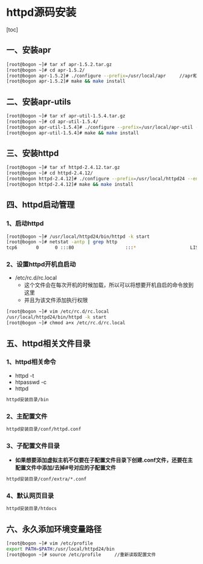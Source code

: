 # httpd源码安装

[toc]

## 一、安装apr

```bash
[root@bogon ~]# tar xf apr-1.5.2.tar.gz 
[root@bogon ~]# cd apr-1.5.2/
[root@bogon apr-1.5.2]# ./configure --prefix=/usr/local/apr 	//apr和apr-utils是源码安装httpd的运行环境
[root@bogon apr-1.5.2]# make && make install 
```

## 二、安装apr-utils

```bash
[root@bogon ~]# tar xf apr-util-1.5.4.tar.gz 
[root@bogon ~]# cd apr-util-1.5.4/
[root@bogon apr-util-1.5.4]# ./configure --prefix=/usr/local/apr-util --with-apr=/usr/local/apr 
[root@bogon apr-util-1.5.4]# make && make install 
```

## 三、安装httpd

```bash
[root@bogon ~]# tar xf httpd-2.4.12.tar.gz 
[root@bogon ~]# cd httpd-2.4.12/
[root@bogon httpd-2.4.12]# ./configure --prefix=/usr/local/httpd24 --enable-so --enable-rewrite --enable-ssl --enable-cgi --enable-cgid --enable-modules=most --enable-mods-shared-most --enable-mpm-shared=all --with-mpm=event --with-apr=/usr/local/apr --with-apr-util=/usr/local/apr-util
[root@bogon httpd-2.4.12]# make && make install 
```

## 四、httpd启动管理

### 1、启动httpd

```bash
[root@bogon ~]# /usr/local/httpd24/bin/httpd -k start
[root@bogon ~]# netstat -antp | grep http
tcp6       0      0 :::80                   :::*                    LISTEN      39423/httpd         
```

### 2、设置httpd开机自启动

* /etc/rc.d/rc.local
  * 这个文件会在每次开机的时候加载，所以可以将想要开机自启的命令放到这里
  * 并且为该文件添加执行权限

```bash
[root@bogon ~]# vim /etc/rc.d/rc.local 
/usr/local/httpd24/bin/httpd -k start
[root@bogon ~]# chmod a+x /etc/rc.d/rc.local
```

## 五、httpd相关文件目录 

### 1、httpd相关命令

* httpd -t
* htpasswd -c 
* httpd

```bash
httpd安装目录/bin
```

### 2、主配置文件

```bash
httpd安装目录/conf/httpd.conf
```

### 3、子配置文件目录

* **如果想要添加虚拟主机不仅要在子配置文件目录下创建.conf文件，还要在主配置文件中添加/去掉#号对应的子配置文件**

```bash
httpd安装目录/conf/extra/*.conf 
```

### 4、默认网页目录

```bash
httpd安装目录/htdocs
```

## 六、永久添加环境变量路径

```bash
[root@bogon ~]# vim /etc/profile
export PATH=$PATH:/usr/local/httpd24/bin
[root@bogon ~]# source /etc/profile		//重新读取配置文件
```

